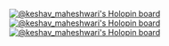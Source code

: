 [![@keshav_maheshwari's Holopin board](https://holopin.me/keshav_maheshwari)](https://holopin.io/@keshav_maheshwari) [![@keshav_maheshwari's Holopin board](https://holopin.me/keshav_maheshwari)](https://holopin.io/@keshav_maheshwari)[![@keshav_maheshwari's Holopin board](https://holopin.io/api/user/board?user=keshav_maheshwari)](https://holopin.io/@keshav_maheshwari)
